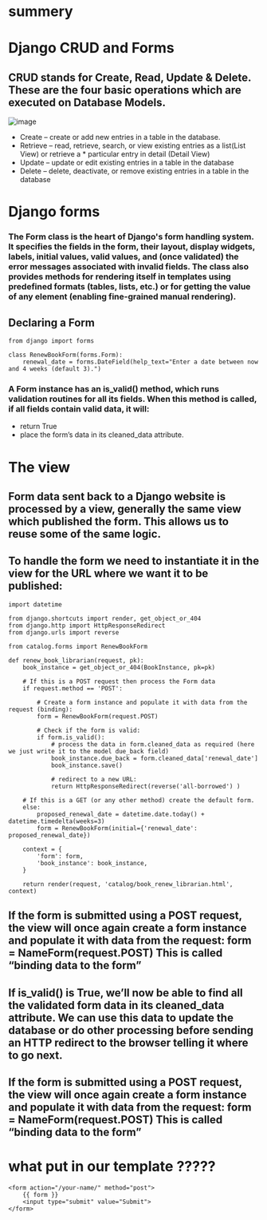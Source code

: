 # summery 
# Django CRUD and Forms
## CRUD stands for Create, Read, Update & Delete. These are the four basic operations which are executed on Database Models.
![image](https://www.dorusomcutean.com/wp-content/uploads/2020/03/crud.jpg)

- Create – create or add new entries in a table in the database.
- Retrieve – read, retrieve, search, or view existing entries as a list(List View) or retrieve a * particular entry in detail (Detail View)
- Update – update or edit existing entries in a table in the database
- Delete – delete, deactivate, or remove existing entries in a table in the database
# Django forms
### The Form class is the heart of Django's form handling system. It specifies the fields in the form, their layout, display widgets, labels, initial values, valid values, and (once validated) the error messages associated with invalid fields. The class also provides methods for rendering itself in templates using predefined formats (tables, lists, etc.) or for getting the value of any element (enabling fine-grained manual rendering).
## Declaring a Form
```
from django import forms

class RenewBookForm(forms.Form):
    renewal_date = forms.DateField(help_text="Enter a date between now and 4 weeks (default 3).")
```
### A Form instance has an is_valid() method, which runs validation routines for all its fields. When this method is called, if all fields contain valid data, it will:

- return True
- place the form’s data in its cleaned_data attribute.

# The view
## Form data sent back to a Django website is processed by a view, generally the same view which published the form. This allows us to reuse some of the same logic.

## To handle the form we need to instantiate it in the view for the URL where we want it to be published:
```
import datetime

from django.shortcuts import render, get_object_or_404
from django.http import HttpResponseRedirect
from django.urls import reverse

from catalog.forms import RenewBookForm

def renew_book_librarian(request, pk):
    book_instance = get_object_or_404(BookInstance, pk=pk)

    # If this is a POST request then process the Form data
    if request.method == 'POST':

        # Create a form instance and populate it with data from the request (binding):
        form = RenewBookForm(request.POST)

        # Check if the form is valid:
        if form.is_valid():
            # process the data in form.cleaned_data as required (here we just write it to the model due_back field)
            book_instance.due_back = form.cleaned_data['renewal_date']
            book_instance.save()

            # redirect to a new URL:
            return HttpResponseRedirect(reverse('all-borrowed') )

    # If this is a GET (or any other method) create the default form.
    else:
        proposed_renewal_date = datetime.date.today() + datetime.timedelta(weeks=3)
        form = RenewBookForm(initial={'renewal_date': proposed_renewal_date})

    context = {
        'form': form,
        'book_instance': book_instance,
    }

    return render(request, 'catalog/book_renew_librarian.html', context)
```

## If the form is submitted using a POST request, the view will once again create a form instance and populate it with data from the request: form = NameForm(request.POST) This is called “binding data to the form”
## If is_valid() is True, we’ll now be able to find all the validated form data in its cleaned_data attribute. We can use this data to update the database or do other processing before sending an HTTP redirect to the browser telling it where to go next. 
## If the form is submitted using a POST request, the view will once again create a form instance and populate it with data from the request: form = NameForm(request.POST) This is called “binding data to the form”
# what put in our template ?????
```
<form action="/your-name/" method="post">
    {{ form }}
    <input type="submit" value="Submit">
</form>

```






























